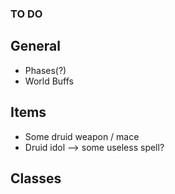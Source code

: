 ### TO DO

## General

- Phases(?)
- World Buffs

## Items

- Some druid weapon / mace
- Druid idol --> some useless spell?

## Classes
